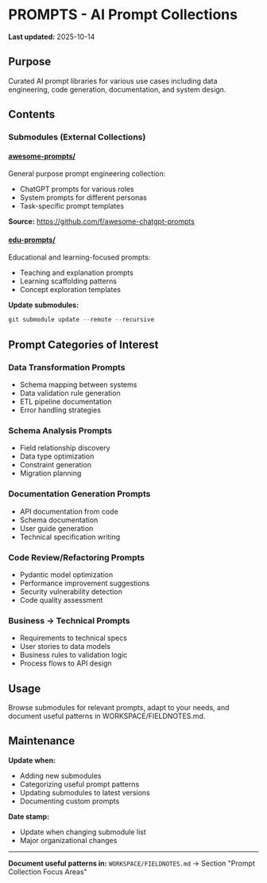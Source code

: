 # PROMPTS - AI Prompt Collections

**Last updated:** 2025-10-14

## Purpose

Curated AI prompt libraries for various use cases including data engineering, code generation, documentation, and system design.

## Contents

### Submodules (External Collections)

#### [awesome-prompts/](awesome-prompts/)
General purpose prompt engineering collection:
- ChatGPT prompts for various roles
- System prompts for different personas
- Task-specific prompt templates

**Source:** https://github.com/f/awesome-chatgpt-prompts

#### [edu-prompts/](edu-prompts/)
Educational and learning-focused prompts:
- Teaching and explanation prompts
- Learning scaffolding patterns
- Concept exploration templates

**Update submodules:**
```powershell
git submodule update --remote --recursive
```

## Prompt Categories of Interest

### Data Transformation Prompts
- Schema mapping between systems
- Data validation rule generation
- ETL pipeline documentation
- Error handling strategies

### Schema Analysis Prompts
- Field relationship discovery
- Data type optimization
- Constraint generation
- Migration planning

### Documentation Generation Prompts
- API documentation from code
- Schema documentation
- User guide generation
- Technical specification writing

### Code Review/Refactoring Prompts
- Pydantic model optimization
- Performance improvement suggestions
- Security vulnerability detection
- Code quality assessment

### Business → Technical Prompts
- Requirements to technical specs
- User stories to data models
- Business rules to validation logic
- Process flows to API design

## Usage

Browse submodules for relevant prompts, adapt to your needs, and document useful patterns in WORKSPACE/FIELDNOTES.md.

## Maintenance

**Update when:**
- Adding new submodules
- Categorizing useful prompt patterns
- Updating submodules to latest versions
- Documenting custom prompts

**Date stamp:**
- Update when changing submodule list
- Major organizational changes

---

**Document useful patterns in:** `WORKSPACE/FIELDNOTES.md` → Section "Prompt Collection Focus Areas"
